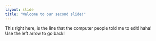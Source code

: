 ```yaml
---
layout: slide
title: "Welcome to our second slide!"
---
```

This right here, is the line that the computer people told me to edit! haha!
Use the left arrow to go back!
